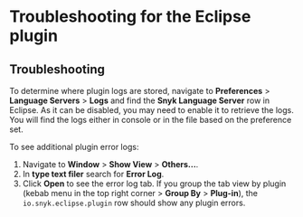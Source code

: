 # Troubleshooting for the Eclipse plugin

## Troubleshooting

To determine where plugin logs are stored, navigate to **Preferences** > **Language Servers** > **Logs** and find the **Snyk Language Server** row in Eclipse. As it can be disabled, you may need to enable it to retrieve the logs. You will find the logs either in console or in the file based on the preference set.

To see additional plugin error logs:

1. Navigate to **Window** > **Show View** > **Others...**.&#x20;
2. In **type text filer** search for **Error Log**.&#x20;
3. Click **Open** to see the error log tab. If you group the tab view by plugin (kebab menu in the top right corner > **Group By** > **Plug-in**), the `io.snyk.eclipse.plugin` row should show any plugin errors.
